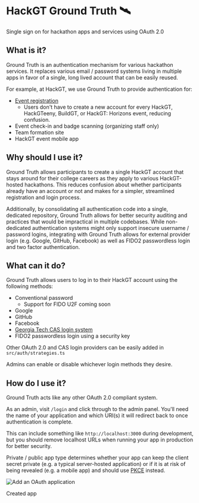 # HackGT Ground Truth 🛰️

Single sign on for hackathon apps and services using OAuth 2.0

## What is it?

Ground Truth is an authentication mechanism for various hackathon services. It replaces various email / password systems living  in multiple apps in favor of a single, long lived account that can be easily reused.

For example, at HackGT, we use Ground Truth to provide authentication for:
* [Event registration](https://github.com/HackGT/registration)
	* Users don't have to create a new account for every HackGT, HackGTeeny, BuildGT, or HackGT: Horizons event, reducing confusion.
* Event check-in and badge scanning (organizing staff only)
* Team formation site
* HackGT event mobile app

## Why should I use it?

Ground Truth allows participants to create a single HackGT account that stays around for their college careers as they apply to various HackGT-hosted hackathons. This reduces confusion about whether participants already have an account or not and makes for a simpler, streamlined registration and login process.

Additionally, by consolidating all authentication code into a single, dedicated repository, Ground Truth allows for better security auditing and practices that would be impractical in multiple codebases. While non-dedicated authentication systems might only support insecure username / password logins, integrating with Ground Truth allows for external provider login (e.g. Google, GitHub, Facebook) as well as FIDO2 passwordless login and two factor authentication.

## What can it do?

Ground Truth allows users to log in to their HackGT account using the following methods:

* Conventional password
	* Support for FIDO U2F coming soon
* Google
* GitHub
* Facebook
* [Georgia Tech CAS login system](https://login.gatech.edu)
* FIDO2 passwordless login using a security key

Other OAuth 2.0 and CAS login providers can be easily added in `src/auth/strategies.ts`

Admins can enable or disable whichever login methods they desire.

## How do I use it?

Ground Truth acts like any other OAuth 2.0 compliant system.

As an admin, visit `/login` and click through to the admin panel. You'll need the name of your application and which URI(s) it will redirect back to once authentication is complete.

This can include something like `http://localhost:3000` during development, but you should remove localhost URLs when running your app in production for better security.

Private / public app type determines whether your app can keep the client secret private (e.g. a typical server-hosted application) or if it is at risk of being revealed (e.g. a mobile app) and should use [PKCE](https://www.oauth.com/oauth2-servers/pkce/) instead.

![Add an OAuth application](https://i.imgur.com/aKxH2mH.png)

Created app
